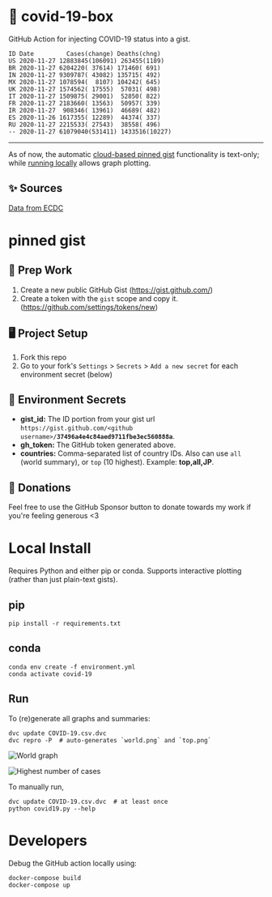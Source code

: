# 🏥 covid-19-box

GitHub Action for injecting COVID-19 status into a gist.

```
ID Date         Cases(change) Deaths(chng)
US 2020-11-27 12883845(106091) 263455(1189)
BR 2020-11-27 6204220( 37614) 171460( 691)
IN 2020-11-27 9309787( 43082) 135715( 492)
MX 2020-11-27 1078594(  8107) 104242( 645)
UK 2020-11-27 1574562( 17555)  57031( 498)
IT 2020-11-27 1509875( 29001)  52850( 822)
FR 2020-11-27 2183660( 13563)  50957( 339)
IR 2020-11-27  908346( 13961)  46689( 482)
ES 2020-11-26 1617355( 12289)  44374( 337)
RU 2020-11-27 2215533( 27543)  38558( 496)
-- 2020-11-27 61079040(531411) 1433516(10227)
```

---

As of now, the automatic [cloud-based pinned gist](#pinned-gist) functionality is text-only;
while [running locally](#local-install) allows graph plotting.

## ✨ Sources

[Data from ECDC](https://www.ecdc.europa.eu/en/publications-data/download-todays-data-geographic-distribution-covid-19-cases-worldwide)

# pinned gist

## 🎒 Prep Work
1. Create a new public GitHub Gist (https://gist.github.com/)
1. Create a token with the `gist` scope and copy it. (https://github.com/settings/tokens/new)

## 🖥 Project Setup
1. Fork this repo
1. Go to your fork's `Settings` > `Secrets` > `Add a new secret` for each environment secret (below)

## 🤫 Environment Secrets
- **gist_id:** The ID portion from your gist url `https://gist.github.com/<github username>/`**`37496a4e4c84aed9711fbe3ec560888a`**.
- **gh_token:** The GitHub token generated above.
- **countries:** Comma-separated list of country IDs. Also can use `all` (world summary), or `top` (10 highest). Example: **top,all,JP**.

## 💸 Donations

Feel free to use the GitHub Sponsor button to donate towards my work if you're feeling generous <3

# Local Install

Requires Python and either pip or conda. Supports interactive plotting (rather than just plain-text gists).

## pip

```
pip install -r requirements.txt
```

## conda

```
conda env create -f environment.yml
conda activate covid-19
```

## Run

To (re)generate all graphs and summaries:

```
dvc update COVID-19.csv.dvc
dvc repro -P  # auto-generates `world.png` and `top.png`
```

![World graph](world.png)

![Highest number of cases](top.png)

To manually run,

```
dvc update COVID-19.csv.dvc  # at least once
python covid19.py --help
```

# Developers

Debug the GitHub action locally using:

```
docker-compose build
docker-compose up
```
